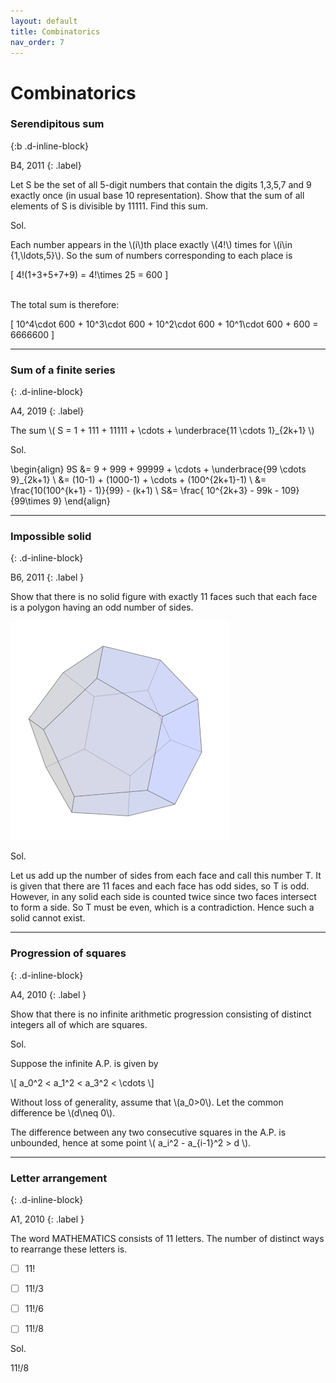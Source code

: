 ```yaml
---
layout: default
title: Combinatorics
nav_order: 7
---
```



# Combinatorics


### Serendipitous sum
{:b .d-inline-block}

B4, 2011
{: .label}

<p>
Let S be the set of all 5-digit numbers that contain the digits 1,3,5,7 and 9 exactly once (in usual base 10 representation).
Show that the sum of all elements of S is divisible by 11111. Find this sum.
</p>


Sol.

<p>
Each number appears in the \(i\)th place exactly \(4!\) times for
\(i\in {1,\ldots,5}\). So the sum of numbers corresponding to each place is

<br>

\[ 4!(1+3+5+7+9) = 4!\times 25 = 600 \]

<br>
The total sum is therefore:

<br>

\[ 10^4\cdot 600 + 10^3\cdot 600 + 10^2\cdot 600 + 10^1\cdot 600 + 600 = 6666600 \]

</p>

---


### Sum of a finite series
{: .d-inline-block}


A4, 2019
{: .label}


<p>
The sum \( S = 1 + 111 + 11111 + \cdots + \underbrace{11 \cdots 1}_{2k+1} \)
</p>

Sol.


<p>

\begin{align}
9S &= 9 + 999 + 99999 + \cdots + \underbrace{99 \cdots 9}_{2k+1} \\
&= (10-1) + (1000-1) + \cdots + (100^{2k+1}-1) \\
&= \frac{10(100^{k+1} - 1)}{99} - (k+1) \\
S&= \frac{ 10^{2k+3} - 99k - 109}{99\times 9}
\end{align}

</p>

---

### Impossible solid
{: .d-inline-block}

B6, 2011
{: .label }

<p>Show that there is no solid figure with exactly 11 faces such that each face is a polygon
having an odd number of sides.
</p>

![](/assets/images/dodecahedron.png)

Sol.

<p>Let us add up the number of sides from each face and call this number T.  It is given that there are 11 faces and each face has odd sides, so T is odd. However,
in any solid each side is counted twice since two faces intersect to form a side. So T must be even, which is a contradiction. Hence such a solid cannot exist.</p>

---

### Progression of squares
{: .d-inline-block}

A4, 2010
{: .label }

Show that there is no infinite arithmetic progression consisting of distinct integers all
of which are squares.

Sol.

<p>
Suppose the infinite A.P. is given by
</p>

<p>
\[ a_0^2 < a_1^2 < a_3^2 < \cdots \]
</p>


<p>
Without loss of generality, assume that \(a_0>0\). Let the common difference be \(d\neq 0\).
</p>

<p>
The difference between any two consecutive squares in the A.P. is unbounded, hence at some point \( a_i^2 - a_{i-1}^2 > d \).
</p>


---


### Letter arrangement
{: .d-inline-block}

A1, 2010
{: .label }


The word MATHEMATICS consists of 11 letters. The number of distinct ways to rearrange these letters is.

- [ ] 11!
- [ ] 11!/3
- [ ] 11!/6
- [ ] 11!/8


Sol.

<p>11!/8</p>









